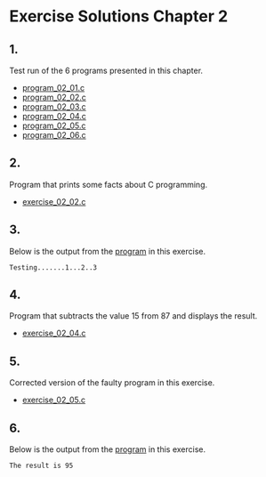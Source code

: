 # Exercise Solutions Chapter 2 #
## 1. ##
Test run of the 6 programs presented in this chapter.  
- [program_02_01.c](Exercise_01/Program_02_01/program_02_01.c)  
- [program_02_02.c](Exercise_01/Program_02_02/program_02_02.c)  
- [program_02_03.c](Exercise_01/Program_02_03/program_02_03.c)  
- [program_02_04.c](Exercise_01/Program_02_04/program_02_04.c)  
- [program_02_05.c](Exercise_01/Program_02_05/program_02_05.c)  
- [program_02_06.c](Exercise_01/Program_02_06/program_02_06.c)  

## 2. ##
Program that prints some facts about C programming.  
- [exercise_02_02.c](Exercise_02/exercise_02_02.c)

## 3. ##
Below is the output from the [program](Exercise_03/exercise_02_03.c) in this exercise.  
```  
Testing.......1...2..3
```  

## 4. ##
Program that subtracts the value 15 from 87 and displays the result.  
- [exercise_02_04.c](Exercise_04/exercise_02_04.c)

## 5. ##
Corrected version of the faulty program in this exercise.  
- [exercise_02_05.c](Exercise_05/exercise_02_05.c)  

## 6. ##
Below is the output from the [program](Exercise_06/exercise_02_06.c) in this exercise.  
```  
The result is 95
```
